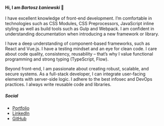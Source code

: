 #### Hi, I am _Bartosz Łaniewski_ 👋

I have excellent knowledge of front-end development. I’m comfortable in technologies such as CSS Modules, CSS Preprocessors, JavaScript inline styling as well as build tools such as Gulp and Webpack. I am confident in understanding documentation when introducing a new framework or library.

I have a deep understanding of component-based frameworks, such as React and Vue.js. I have a testing mindset and an eye for clean code. I care about code quality, consistency, reusability – that’s why I value functional programming and strong typing (TypeScript, Flow).

Beyond front-end, I am passionate about creating robust, scalable, and secure systems. As a full-stack developer, I can integrate user-facing elements with server-side logic. I adhere to the best infosec and DevOps practices. I always write reusable code and libraries.

##### Social

- [Portfolio](https://laniewski.me/)
- [LinkedIn](https://www.linkedin.com/in/bartozzz/)
- [GitHub](https://github.com/Bartozzz/)
